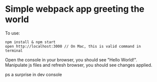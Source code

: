 # Simple webpack app greeting the world

To use:
```
npm install & npm start
open http://localhost:3000 // On Mac, this is valid command in terminal
```

Open the console in your browser, you should see "Hello World!". Manipulate js files and refresh browser, you should see changes applied.

ps a surprise in dev console